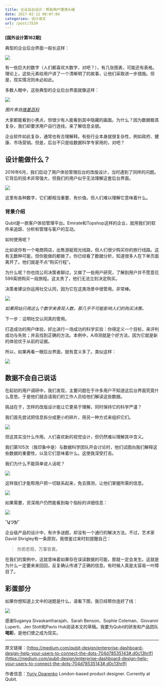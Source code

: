 ```yaml
---
title: 企业后台设计：帮助用户理清头绪
date: 2017-02-12 00:07:04
categories: 设计译文
url: /post/3539
---
```


**[国外设计第162期]**

典型的企业后台界面一般长这样：

![](https://storageapi.fleek.co/0a3a8890-e65e-47ce-93d7-0442b9209d38-bucket/blog/posts/2017-02/02-07/1-NuiuEnvRrYPfPQKhL3e5RQ.png)

有一些巨大的数字（人们都喜欢大数字，对吧？），有几张图表，可能还有表格。理论上，这些元素给用户讲了一个清晰明了的故事，让他们采取进一步措施。但是，现实情况则未必如此。

多数人眼中，这些典型的企业后台界面就像这样：

![](https://storageapi.fleek.co/0a3a8890-e65e-47ce-93d7-0442b9209d38-bucket/blog/posts/2017-02/02-07/1-4G0I_NhON8Llx5Y8krbJZg.png)

*图片来自[维基百科](https://en.wikipedia.org/wiki/Connect_the_dots)*

大家都能看到小黑点，但很少有人能看到其中隐藏的画面。为什么？因为数据极其复杂，我们却要求用户自行连线，来了解信息全貌。

企业软件如此复杂，通常也有合理解释。有些行业本身就很复杂性，例如政府、健康、市场营销。但是，后台不只是给数据科学专家用的，对吧？

## 设计能做什么？

2016年6月，我们启动了用户体验管理后台的改版设计，当时遇到了同样的问题。它背后的技术非常强大，但我们的用户似乎无法理解这套后台界面。

![](https://storageapi.fleek.co/0a3a8890-e65e-47ce-93d7-0442b9209d38-bucket/blog/posts/2017-02/02-07/1-rrL9pEJR9OTdkg8OkW95lg.png)

这里有各种数字，它们都相当重要、有价值。但人们难以理解它意味着什么。

### 背景介绍

Qubit是一款客户体验管理平台。Emirate和Topshop这样的企业，就用我们的软件来追踪、分析和管理与客户的互动。

如何使用呢？

比如说你有一个电商网店，出售游艇观光线路，但人们很少购买你的旅行线路。这有无数种可能，但你能做的都做了。你已经看了数据分析，知道很多人在下单页面离开了。他们就是不点“购买行程”。

为什么呢？你也找公司决策者聊过，又做了一些用户研究，了解到用户并不愿意花599英镑购买一段旅程。这太贵了，他们无法立刻决定购买。

决策者建议你运用社交认同，因为它在这类场景中很管用。非常棒。

![](https://storageapi.fleek.co/0a3a8890-e65e-47ce-93d7-0442b9209d38-bucket/blog/posts/2017-02/02-07/1-7hdin4YIVbpIQvIxKkUjPw.gif)

*如果网站只用这么个数字来表现人数，那几乎不可能影响人们的购买决策。*

下一步：证明社交认同真的管用。

打造成功的用户体验，好比进行一场成功的科学实验：你得定义一个目标，来评判成功与失败；并且找到正确的方法。本例中，A/B测就是个好方法，因为它就是新的体验优于从前的证据。

所以，如果再看一眼后台界面，就有意义多了。类似这样：

![](https://storageapi.fleek.co/0a3a8890-e65e-47ce-93d7-0442b9209d38-bucket/blog/posts/2017-02/02-07/1-PQmrpQghLmmSIDKuFgh6xQ.png)

## 数据不会自己说话

在起初的用户调研中，我们发现，主要问题在于许多用户不知道这后台界面究竟什么意思。于是他们就会请我们的工作人员给他们解读这些数据。

挑战在于，怎样的改版设计能让它更易于理解，同时保持它的科学严谨？

我们首先尝试把信息拆分成更小的碎片，用另一种方式来组织它们。

![](https://storageapi.fleek.co/0a3a8890-e65e-47ce-93d7-0442b9209d38-bucket/blog/posts/2017-02/02-07/1-JVCPpcAY1yJJ-v2Xw18Ndw.png)

但这其实没什么作用。人们喜欢新的视觉设计，但仍然难以理解其中含义。

我们第105次（我印象中是）与数据科学团队开会讨论时，他们试图向我们解释这些数据的重要性，以及它们意味着什么。这使我深受打击。

我们为什么不能简单说人话呢？

![](https://storageapi.fleek.co/0a3a8890-e65e-47ce-93d7-0442b9209d38-bucket/blog/posts/2017-02/02-07/1-E2diwN_Z2mS3cOl9qwU05Q.png)

这样我们才能帮用户把一切联系起来，免去猜测，让他们掌握所需的信息。

![](https://storageapi.fleek.co/0a3a8890-e65e-47ce-93d7-0442b9209d38-bucket/blog/posts/2017-02/02-07/1-ajrR4VN7SMgP8_im3_zyCg.png)

如果需要，资深用户仍然能看到每个指标的详细信息：

![](https://storageapi.fleek.co/0a3a8890-e65e-47ce-93d7-0442b9209d38-bucket/blog/posts/2017-02/02-07/1-BxKOcfj6ri6hy0as3hWEGQ.png)

**¯\\_(ツ)_/¯**

企业级产品的设计中，有许多谜题，却没有一个通行的解决方法。不过，艺术家David Shrigley有一条原则，我借鉴过来时刻提醒自己：

> 你若悲观，万事皆衰。

在我们的案例中，这就意味着如果存在误读数据的可能，那就一定会发生。这就是为什么一定要来来回回，反复确认传递了正确的信息。有时候人真是太容易一叶障目了。

## 彩蛋部分

如果你想知道上文中的谜题是什么，请看下图，我已经帮你连好了线：

![](https://storageapi.fleek.co/0a3a8890-e65e-47ce-93d7-0442b9209d38-bucket/blog/posts/2017-02/02-07/1-cSbgCSd71Ma0PFB5wnrkLA.png)

感谢Suganya Sivaskantharajah、Sarah Benson、Sophie Coleman、Giovanni Luperti、Jen Stott和Pavlo Huk阅读本文的草稿。我要为Qubit的研发和产品团队**喝彩**，是他们使之成为现实。

---

原文链接：[https://medium.com/qubit-design/enterprise-dashboard-design-help-your-users-to-connect-the-dots-704d78535143#.d0c13hrlf](https://medium.com/qubit-design/enterprise-dashboard-design-help-your-users-to-connect-the-dots-704d78535143#.d0c13hrlf)

作者信息：[Yuriy Oparenko](https://medium.com/@oparenko?source=post_header_lockup)
London-based product designer. Currently at Qubit.